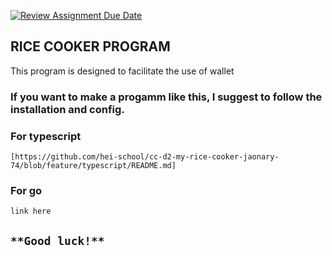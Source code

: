 [![Review Assignment Due Date](https://classroom.github.com/assets/deadline-readme-button-24ddc0f5d75046c5622901739e7c5dd533143b0c8e959d652212380cedb1ea36.svg)](https://classroom.github.com/a/PHq8Kfj_)

## RICE COOKER PROGRAM

This program is designed to facilitate the use of wallet

### If you want to make a progamm like this, I suggest to follow the installation and config.

### For typescript

    [https://github.com/hei-school/cc-d2-my-rice-cooker-jaonary-74/blob/feature/typescript/README.md]

### For go

    link here

## `**Good luck!**`
